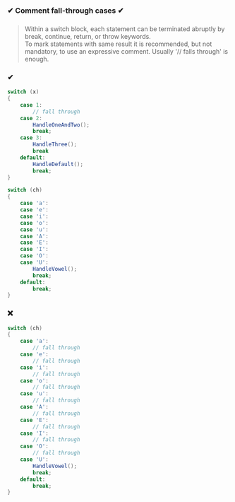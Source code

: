 ### ✔ Comment fall-through cases ✔
###

> Within a switch block, each statement can be terminated abruptly by break, continue, return, or throw keywords.  
> To mark statements with same result it is recommended, but not mandatory, to use an expressive comment. Usually '// falls through' is enough.  

### ✔
``` csharp
switch (x)
{
    case 1:
        // fall through
    case 2:
        HandleOneAndTwo();
        break;
    case 3:
        HandleThree();
        break
    default:
        HandleDefault();
        break;
}
```
``` csharp
switch (ch)
{
    case 'a':
    case 'e':
    case 'i':
    case 'o':
    case 'u':
    case 'A':
    case 'E':
    case 'I':
    case 'O':
    case 'U':
        HandleVowel();
        break;
    default:
        break;
}
```

### ❌ 
``` csharp
switch (ch)
{
    case 'a':
        // fall through
    case 'e':
        // fall through
    case 'i':
        // fall through
    case 'o':
        // fall through
    case 'u':
        // fall through
    case 'A':
        // fall through
    case 'E':
        // fall through
    case 'I':
        // fall through
    case 'O':
        // fall through
    case 'U':
        HandleVowel();
        break;
    default:
        break;
}
```
